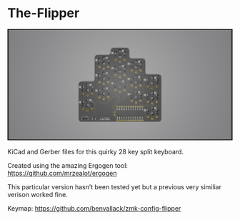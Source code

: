 # The-Flipper

![The Flipper Tears Round.jpg](The%20Flipper%20Tears%20Round.jpg)

KiCad and Gerber files for this quirky 28 key split keyboard. 

Created using the amazing Ergogen tool: https://github.com/mrzealot/ergogen

This particular version hasn’t been tested yet but a previous very similiar verison worked fine. 

Keymap: https://github.com/benvallack/zmk-config-flipper
